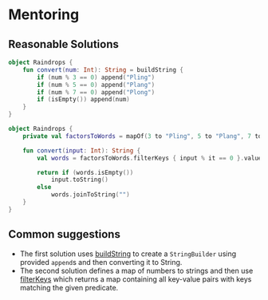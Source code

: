 # Mentoring

## Reasonable Solutions
```kotlin
object Raindrops {
    fun convert(num: Int): String = buildString {
        if (num % 3 == 0) append("Pling")
        if (num % 5 == 0) append("Plang")
        if (num % 7 == 0) append("Plong")
        if (isEmpty()) append(num)
    }
}
```

```kotlin
object Raindrops {
    private val factorsToWords = mapOf(3 to "Pling", 5 to "Plang", 7 to "Plong")

    fun convert(input: Int): String {
        val words = factorsToWords.filterKeys { input % it == 0 }.values

        return if (words.isEmpty())
            input.toString()
        else
            words.joinToString("")
    }
}
```

## Common suggestions
* The first solution uses [buildString](https://kotlinlang.org/api/latest/jvm/stdlib/kotlin.text/build-string.html) to create a `StringBuilder` using provided `append`s and then converting it to String.
* The second solution defines a map of numbers to strings and then use [filterKeys](https://kotlinlang.org/api/latest/jvm/stdlib/kotlin.collections/filter-keys.html) which returns a map containing all key-value pairs with keys matching the given predicate.